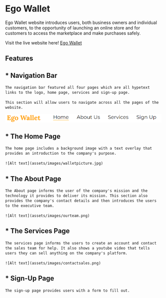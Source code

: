 # Ego Wallet

Ego Wallet website introduces users, both business owners and individual customers, 
to the opportunity of launching an online store and for customers to access the marketplace 
and make purchases safely.

Visit the live website here! [Ego Wallet](https://bodeode1.github.io/Ego-Wallet-/)

## Features 
## * Navigation Bar
    The navigation bar featured all four pages which are all hypetext links to the logo, home page, services and sign-up page. 

    This section will allow users to navigate across all the pages of the website.
![Alt text](assets/images/navbar.png)
    
## * The Home Page
    The home page includes a background image with a text overlay that provides an introduction to the company's purpose.

    ![Alt text](assets/images/walletpicture.jpg)


## * The About Page
    The About page informs the user of the company's mission and the technology it provides to deliver its mission. This section also provides the company's contact details and then introduces the users to the executive team.

    ![Alt text](assets/images/ourteam.png)

## * The Services Page
    The services page informs the users to create an account and contact the sales team for help. It also shows a youtube video that tells users they can sell anything on the company's platform.

    ![Alt text](assets/images/contactsales.png)

## * Sign-Up Page 
    The sign-up page provides users with a form to fill out.
